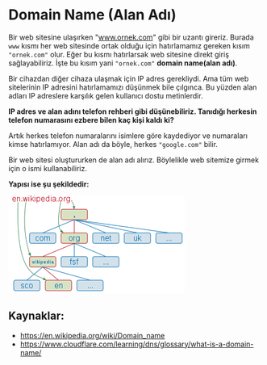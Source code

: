 # Domain Name (Alan Adı)

Bir web sitesine ulaşırken "www.ornek.com" gibi bir uzantı gireriz. Burada `www` kısmı her web sitesinde ortak olduğu için hatırlamamız gereken kısım `"ornek.com"` olur. Eğer bu kısmı hatırlarsak web sitesine direkt giriş sağlayabiliriz. İşte bu kısım yani `"ornek.com"` **domain name(alan adı)**.

Bir cihazdan diğer cihaza ulaşmak için IP adres gerekliydi. Ama tüm web sitelerinin IP adresini hatırlamamızı düşünmek bile çılgınca. Bu yüzden alan adları IP adreslere karşılık gelen kullanıcı dostu metinlerdir. 

**IP adres ve alan adını telefon rehberi gibi düşünebiliriz. Tanıdığı herkesin telefon numarasını ezbere bilen kaç kişi kaldı ki?**

Artık herkes telefon numaralarını isimlere göre kaydediyor ve numaraları kimse hatırlamıyor. Alan adı da böyle, herkes `"google.com"` bilir.

Bir web sitesi oluştururken de alan adı alırız. Böylelikle web sitemize girmek için o ismi kullanabiliriz.

**Yapısı ise şu şekildedir:**

![hierarchy](https://raw.githubusercontent.com/Kodluyoruz/taskforce/main/basics-for-everyone/domain-name/figures/hierarchy_domain_name.png) 

## Kaynaklar:

- https://en.wikipedia.org/wiki/Domain_name
- https://www.cloudflare.com/learning/dns/glossary/what-is-a-domain-name/
